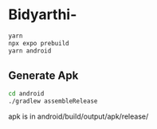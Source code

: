 # Bidyarthi-

```bash
yarn
npx expo prebuild
yarn android
```

## Generate Apk 

```bash
cd android
./gradlew assembleRelease
```

apk is in android/build/output/apk/release/
